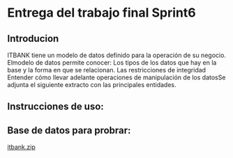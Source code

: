 # Entrega del trabajo final Sprint6

## Introducion

ITBANK tiene un modelo de datos definido para la operación de su negocio. Elmodelo de datos permite conocer: Los tipos de los datos que hay en la base y la forma en que se relacionan. Las restricciones de integridad Entender cómo llevar adelante operaciones de manipulación de los datosSe adjunta el siguiente extracto con las principales entidades.

## Instrucciones de uso:

## Base de datos para probrar:

[itbank.zip](https://github.com/GRUPO-2-ITBA/final-Sprint6/files/9227110/itbank.zip)
